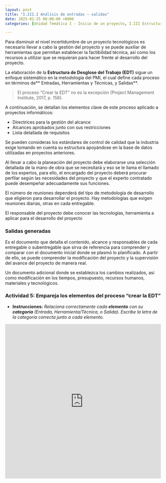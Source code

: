 ```yaml
---
layout: post
title: "I.III.I Análisis de entradas – salidas"
date: 2025-02-25 00:00:00 +0800
categories: [Unidad Temática I - Inicio de un proyecto, I.III Estructura de desglose de trabajo]

---
```

Para disminuir el nivel incertidumbre de un proyecto tecnológicos es necesario llevar a cabo la gestión del proyecto y se puede auxiliar de herramientas que permitan establecer la factibilidad técnica, así como los recursos a utilizar que se requieran para hacer frente al desarrollo del proyecto.

La elaboración de la **Estructura de Desglose del Trabajo (EDT)** sigue un enfoque sistemático en la metodología del PMI, el cual define cada proceso en términos de** Entradas, Herramientas y Técnicas, y Salidas**. 

> El proceso “Crear la EDT” no es la excepción (Project Management Institute, 2017, p. 156).

A continuación, se detallan los elementos clave de este proceso aplicado a proyectos informáticos:

- Directrices para la gestión del alcance
- Alcances aprobados junto con sus restricciones
- Lista detallada de requisitos
 
Se pueden consideras los estándares de control de calidad que la industria exige tomando en cuenta su estructura apoyándose en la base de datos utilizadas en proyectos anteriores.

Al llevar a cabo la planeación del proyecto debe elaborarse una selección detallada de la mano de obra que se necesitará y eso se le llama el llamado de los expertos, para ello, el encargado del proyecto deberá procurar perfilar según las necesidades del proyecto y que el experto contratado puede desempeñar adecuadamente sus funciones.

El número de reuniones dependerá del tipo de metodología de desarrollo que eligieron para desarrollar el proyecto. Hay metodologías que exigen reuniones diarias, otras en cada entregable. 

El responsable del proyecto debe conocer las tecnologías, herramienta a aplicar para el desarrollo   del proyecto 

### Salidas generadas
Es el documento que detalla el contenido, alcance y responsables de cada entregable o subentregable que sirva de referencia para comprender y comparar con el documento inicial donde se plasmó lo planificado. A partir de ello, se puede comprender la modificación del proyecto y la supervisión del avance del proyecto de manera real.

Un documento adicional donde se establezca los cambios realizados, así como modificación en los tiempos, presupuesto, recursos humanos, materiales y tecnológicos.

### Actividad 5: Empareja los elementos del proceso “crear la EDT”
- **Instrucciones:** _Relaciona correctamente cada **elemento** con su **categoría** (Entrada, Herramienta/Técnica, o Salida). Escribe la letra de la categoría correcta junto a cada elemento._

<iframe src="https://learningapps.org/watch?v=p1uuzxtoj25" style="border:0px;width:100%;height:500px" allowfullscreen="true" webkitallowfullscreen="true" mozallowfullscreen="true"></iframe>

